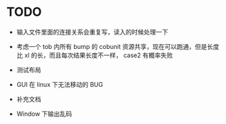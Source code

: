 # TODO

- 输入文件里面的连接关系会重复写，读入的时候处理一下
- 考虑一个 tob 内所有 bump 的 cobunit 资源共享，现在可以跑通，但是长度比 xl 的长，而且每次结果长度不一样， case2 有概率失败

- 测试布局
- GUI 在 linux 下无法移动的 BUG
- 补充文档
- Window 下输出乱码